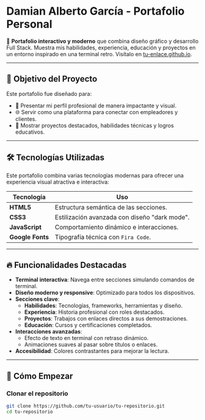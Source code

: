 # Damian Alberto García - Portafolio Personal

🚀 **Portafolio interactivo y moderno** que combina diseño gráfico y desarrollo Full Stack. Muestra mis habilidades, experiencia, educación y proyectos en un entorno inspirado en una terminal retro. Visítalo en [tu-enlace.github.io](https://tu-enlace.github.io/).

---

## 🎯 Objetivo del Proyecto

Este portafolio fue diseñado para:
- 💼 Presentar mi perfil profesional de manera impactante y visual.
- 🌐 Servir como una plataforma para conectar con empleadores y clientes.
- 🔗 Mostrar proyectos destacados, habilidades técnicas y logros educativos.

---

## 🛠️ Tecnologías Utilizadas

Este portafolio combina varias tecnologías modernas para ofrecer una experiencia visual atractiva e interactiva:

| Tecnología      | Uso                                            |
|-----------------|------------------------------------------------|
| **HTML5**       | Estructura semántica de las secciones.         |
| **CSS3**        | Estilización avanzada con diseño "dark mode".  |
| **JavaScript**  | Comportamiento dinámico e interacciones.       |
| **Google Fonts**| Tipografía técnica con `Fira Code`.            |

---

## 🔥 Funcionalidades Destacadas

- **Terminal interactiva**: Navega entre secciones simulando comandos de terminal.
- **Diseño moderno y responsive**: Optimizado para todos los dispositivos.
- **Secciones clave**:
  - **Habilidades**: Tecnologías, frameworks, herramientas y diseño.
  - **Experiencia**: Historia profesional con roles destacados.
  - **Proyectos**: Trabajos con enlaces directos a sus demostraciones.
  - **Educación**: Cursos y certificaciones completados.
- **Interacciones avanzadas**: 
  - Efecto de texto en terminal con retraso dinámico.
  - Animaciones suaves al pasar sobre títulos o enlaces.
- **Accesibilidad**: Colores contrastantes para mejorar la lectura.

---


## 🚀 Cómo Empezar

### Clonar el repositorio

```bash
git clone https://github.com/tu-usuario/tu-repositorio.git
cd tu-repositorio
